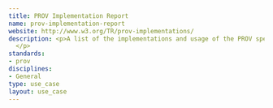 ```yaml
---
title: PROV Implementation Report
name: prov-implementation-report
website: http://www.w3.org/TR/prov-implementations/
description: <p>A list of the implementations and usage of the PROV specifications.
  </p>
standards:
- prov
disciplines:
- General
type: use_case
layout: use_case
---
```


